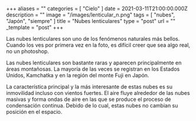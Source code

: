 +++
aliases = ""
categories = [ "Cielo" ]
date = 2021-03-11T21:00:00.000Z
description = ""
image = "/images/lenticular_n.png"
tags = [ "nubes", "Japón", "siempre" ]
title = "Nubes lenticulares"
type = "post"
url = ""
_template = "post"
+++

Las nubes lenticulares son uno de los fenómenos naturales más bellos. Cuando los ves por primera vez en la foto, es difícil creer que sea algo real, no un photoshop.  
  
Las nubes lenticulares son bastante raras y aparecen principalmente en áreas montañosas. La mayoría de las veces se registran en los Estados Unidos, Kamchatka y en la región del monte Fuji en Japón.  
  
La característica principal y la más interesante de estas nubes es su inmovilidad incluso con vientos fuertes. El aire fluye alrededor de las nubes masivas y forma ondas de aire en las que se produce el proceso de condensación continua. Debido de lo cual, estas nubes no cambian su posición en el espacio.
